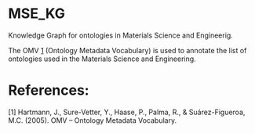 # MSE_KG
Knowledge Graph for ontologies in Materials Science and Engineerig.

The OMV [1](https://www.semanticscholar.org/paper/OMV-%E2%80%93-Ontology-Metadata-Vocabulary-Hartmann-Sure-Vetter/0c9893f942ec2997378824ec07348ec71f4ba9e1) (Ontology Metadata Vocabulary) is used to annotate the list of ontologies used in the Materials Science and Engineering.


# References:
[1] Hartmann, J., Sure-Vetter, Y., Haase, P., Palma, R., & Suárez-Figueroa, M.C. (2005). OMV – Ontology Metadata Vocabulary.